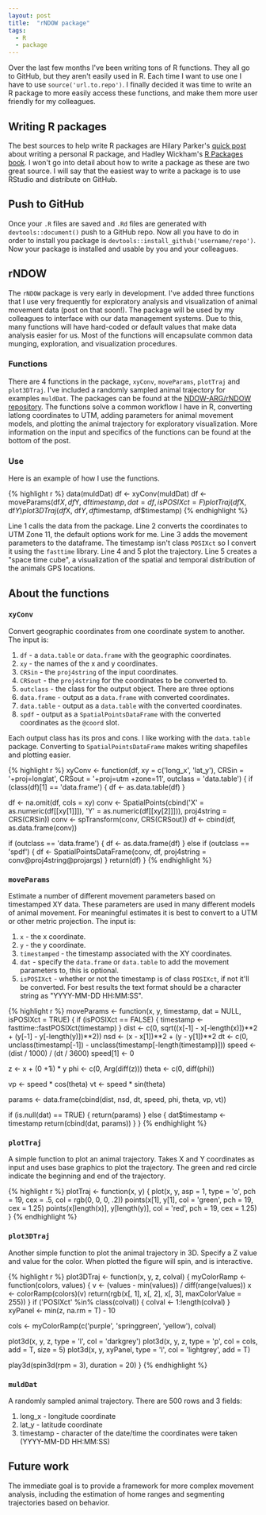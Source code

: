 ```yaml
---
layout: post
title:  "rNDOW package"
tags:
  - R
  - package
---
```


Over the last few months I've been writing tons of R functions. They all go to GitHub, but they aren't easily used in R. Each time I want to use one I have to use `source('url.to.repo')`. I finally decided it was time to write an R package to more easily access these functions, and make them more user friendly for my colleagues.
<!--more-->

## Writing R packages

The best sources to help write R packages are Hilary Parker's [quick post](http://hilaryparker.com/2014/04/29/writing-an-r-package-from-scratch/) about writing a personal R package, and Hadley Wickham's [R Packages book](http://r-pkgs.had.co.nz/). I won't go into detail about how to write a package as these are two great source. I will say that the easiest way to write a package is to use RStudio and distribute on GitHub.

## Push to GitHub

Once your `.R` files are saved and `.Rd` files are generated with `devtools::document()` push to a GitHub repo. Now all you have to do in order to install you package is `devtools::install_github('username/repo')`. Now your package is installed and usable by you and your colleagues.

## rNDOW

The `rNDOW` package is very early in development. I've added three functions that I use very frequently for exploratory analysis and visualization of animal movement data (post on that soon!). The package will be used by my colleagues to interface with our data management systems. Due to this, many functions will have hard-coded or default values that make data analysis easier for us. Most of the functions will encapsulate common data munging, exploration, and visualization procedures.

### Functions

There are 4 functions in the package, `xyConv`, `moveParams`, `plotTraj` and `plot3DTraj`. I've included a randomly sampled animal trajectory for examples `muldDat`. The packages can be found at the [NDOW-ARG/rNDOW repository](https://github.com/NDOW-ARG/rNDOW). The functions solve a common workflow I have in R, converting latlong coordinates to UTM, adding parameters for animal movement models, and plotting the animal trajectory for exploratory visualization. More information on the input and specifics of the functions can be found at the bottom of the post.

### Use

Here is an example of how I use the functions.

{% highlight r %}
data(muldDat)
df <- xyConv(muldDat)
df <- moveParams(df$X, df$Y, df$timestamp, dat = df, isPOSIXct = F)
plotTraj(df$X, df$Y)
plot3DTraj(df$X, df$Y, df$timestamp, df$timestamp)
{% endhighlight %}

Line 1 calls the data from the package. Line 2 converts the coordinates to UTM Zone 11, the default options work for me. Line 3 adds the movement parameters to the dataframe. The timestamp isn't class `POSIXct` so I convert it using the `fasttime` library. Line 4 and 5 plot the trajectory. Line 5 creates a "space time cube", a visualization of the spatial and temporal distribution of the animals GPS locations.

## About the functions

### `xyConv`

Convert geographic coordinates from one coordinate system to another. The input is:

1. `df` - a `data.table` or `data.frame` with the geographic coordinates.
2. `xy` - the names of the x and y coordinates.
3. `CRSin` - the `proj4string` of the input coordinates.
4. `CRSout` - the `proj4string` for the coordinates to be converted to.
5. `outclass` - the class for the output object. There are three options
  1. `data.frame` - output as a `data.frame` with converted coordinates.
  2. `data.table` - output as a `data.table` with the converted coordinates.
  3. `spdf` - output as a `SpatialPointsDataFrame` with the converted coordinates as the `@coord` slot.

Each output class has its pros and cons. I like working with the `data.table` package. Converting to `SpatialPointsDataFrame` makes writing shapefiles and plotting easier.

{% highlight r %}
xyConv <- function(df, xy = c('long_x', 'lat_y'), CRSin = '+proj=longlat', CRSout = '+proj=utm +zone=11',
                    outclass = 'data.table') {
  if (class(df)[1] == 'data.frame') {
    df <- as.data.table(df)
  }

  df <- na.omit(df, cols = xy)
  conv <- SpatialPoints(cbind('X' = as.numeric(df[[xy[1]]]),
                              'Y' = as.numeric(df[[xy[2]]])),
                        proj4string = CRS(CRSin))
  conv <- spTransform(conv, CRS(CRSout))
  df <- cbind(df, as.data.frame(conv))

  if (outclass == 'data.frame') {
    df <- as.data.frame(df)
  } else if (outclass == 'spdf') {
    df <- SpatialPointsDataFrame(conv, df, proj4string = conv@proj4string@projargs)
  }
  return(df)
}
{% endhighlight %}

### `moveParams`

Estimate a number of different movement parameters based on timestamped XY data. These parameters are used in many different models of animal movement. For meaningful estimates it is best to convert to a UTM or other metric projection. The input is:

1. `x` - the x coordinate.
2. `y` - the y coordinate.
3. `timestamped` - the timestamp associated with the XY coordinates.
4. `dat` - specify the `data.frame` or `data.table` to add the movement parameters to, this is optional.
5. `isPOSIXct` - whether or not the timestamp is of class `POSIXct`, if not it'll be converted. For best results the text format should be a character string as "YYYY-MM-DD HH:MM:SS".

{% highlight r %}
moveParams <- function(x, y, timestamp, dat = NULL, isPOSIXct = TRUE) {
  if (isPOSIXct == FALSE) {
    timestamp <- fasttime::fastPOSIXct(timestamp)
  }
  dist <- c(0, sqrt((x[-1] - x[-length(x)])**2 +
                      (y[-1] - y[-length(y)])**2))
  nsd <- (x - x[1])**2 + (y - y[1])**2
  dt <- c(0, unclass(timestamp[-1]) - unclass(timestamp[-length(timestamp)]))
  speed <- (dist / 1000) / (dt / 3600)
  speed[1] <- 0

  z <- x + (0 +1i) * y
  phi <- c(0, Arg(diff(z)))
  theta <- c(0, diff(phi))

  vp <- speed * cos(theta)
  vt <- speed * sin(theta)

  params <- data.frame(cbind(dist, nsd, dt, speed, phi, theta, vp, vt))

  if (is.null(dat) == TRUE) {
    return(params)
  } else {
    dat$timestamp <- timestamp
    return(cbind(dat, params))
  }
}
{% endhighlight %}

### `plotTraj`

A simple function to plot an animal trajectory. Takes X and Y coordinates as input and uses base graphics to plot the trajectory. The green and red circle indicate the beginning and end of the trajectory.

{% highlight r %}
plotTraj <- function(x, y) {
  plot(x, y, asp = 1, type = 'o', pch = 19, cex = .5, col = rgb(0, 0, 0, .2))
  points(x[1], y[1], col = 'green', pch = 19, cex = 1.25)
  points(x[length(x)], y[length(y)], col = 'red', pch = 19, cex = 1.25)
}
{% endhighlight %}

### `plot3DTraj`

Another simple function to plot the animal trajectory in 3D. Specify a Z value and value for the color. When plotted the figure will spin, and is interactive.

{% highlight r %}
plot3DTraj <- function(x, y, z, colval) {
  myColorRamp <- function(colors, values) {
    v <- (values - min(values)) / diff(range(values))
    x <- colorRamp(colors)(v)
    return(rgb(x[, 1], x[, 2], x[, 3], maxColorValue = 255))
  }
  if ('POSIXct' %in% class(colval)) {
    colval <- 1:length(colval)
  }
  xyPanel <- min(z, na.rm = T) - 10

  cols <- myColorRamp(c('purple', 'springgreen', 'yellow'), colval)

  plot3d(x, y, z, type = 'l', col = 'darkgrey')
  plot3d(x, y, z, type = 'p', col = cols, add = T, size = 5)
  plot3d(x, y, xyPanel, type = 'l', col = 'lightgrey', add = T)


  play3d(spin3d(rpm = 3), duration = 20)
}
{% endhighlight %}

### `muldDat`

A randomly sampled animal trajectory. There are 500 rows and 3 fields:

1. long_x - longitude coordinate
2. lat_y - latitude coordinate
3. timestamp - character of the date/time the coordinates were taken (YYYY-MM-DD HH:MM:SS)

## Future work

The immediate goal is to provide a framework for more complex movement analysis, including the estimation of home ranges and segmenting trajectories based on behavior.

